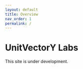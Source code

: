 ```yaml
---
layout: default
title: Overview
nav_order: 1
permalink: /
---
```


# UnitVectorY Labs

This site is under development.
